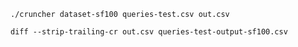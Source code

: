 


`./cruncher dataset-sf100 queries-test.csv out.csv`

`diff --strip-trailing-cr out.csv queries-test-output-sf100.csv`
